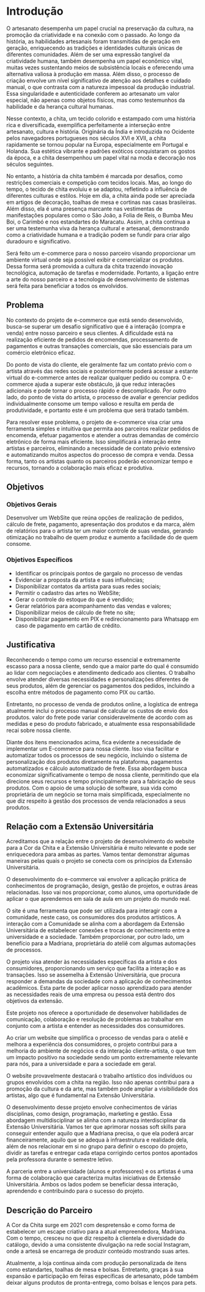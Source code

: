 # Introdução

O artesanato desempenha um papel crucial na preservação da cultura, na promoção da criatividade e na conexão com o passado. Ao longo da história, as habilidades artesanais foram transmitidas de geração em geração, enriquecendo as tradições e identidades culturais únicas de diferentes comunidades. Além de ser uma expressão tangível da criatividade humana, também desempenha um papel econômico vital, muitas vezes sustentando meios de subsistência locais e oferecendo uma alternativa valiosa à produção em massa. Além disso, o processo de criação envolve um nível significativo de atenção aos detalhes e cuidado manual, o que contrasta com a natureza impessoal da produção industrial. Essa singularidade e autenticidade conferem ao artesanato um valor especial, não apenas como objetos físicos, mas como testemunhos da habilidade e da herança cultural humanas.

Nesse contexto, a chita, um tecido colorido e estampado com uma história rica e diversificada, exemplifica perfeitamente a interseção entre artesanato, cultura e história. Originária da Índia e introduzida no Ocidente pelos navegadores portugueses nos séculos XVI e XVII, a chita rapidamente se tornou popular na Europa, especialmente em Portugal e Holanda. Sua estética vibrante e padrões exóticos conquistaram os gostos da época, e a chita desempenhou um papel vital na moda e decoração nos séculos seguintes.

No entanto, a história da chita também é marcada por desafios, como restrições comerciais e competição com tecidos locais. Mas, ao longo do tempo, o tecido de chita evoluiu e se adaptou, refletindo a influência de diferentes culturas e estilos. Hoje em dia, a chita ainda pode ser apreciada em artigos de decoração, toalhas de mesa e cortinas nas casas brasileiras. Além disso, ela é uma presença marcante nas vestimentas de manifestações populares como o São João, a Folia de Reis, o Bumba Meu Boi, o Carimbó e nos estandartes do Maracatu. Assim, a chita continua a ser uma testemunha viva da herança cultural e artesanal, demonstrando como a criatividade humana e a tradição podem se fundir para criar algo duradouro e significativo.

Será feito um e-commerce para o nosso parceiro visando proporcionar um ambiente virtual onde seja possível exibir e comercializar os produtos. Dessa forma será promovida a cultura da chita trazendo inovação tecnológica, automação de tarefas e modernidade. Portanto, a ligação entre a arte do nosso parceiro e a tecnologia de desenvolvimento de sistemas será feita para beneficiar a todos os envolvidos.
  

## Problema

No contexto do projeto de e-commerce que está sendo desenvolvido, busca-se superar um desafio significativo que é a interação (compra e venda) entre nosso parceiro e seus clientes.
A dificuldade está na realização eficiente de pedidos de encomendas, processamento de pagamentos e outras transações comerciais, que são essenciais para um comércio eletrônico eficaz.

Do ponto de vista do cliente, ele geralmente faz um contato prévio com o artista através das redes sociais e posteriormente poderá acessar a estante virtual do e-commerce antes de realizar qualquer pedido ou compra. O e-commerce ajuda a superar este obstáculo, já que reduz interações adicionais e pode tornar o processo rápido e descomplicado. Por outro lado, do ponto de vista do artista, o processo de avaliar e gerenciar pedidos individualmente consome um tempo valioso e resulta em perda de produtividade, e portanto este é um problema que será tratado também.

Para resolver esse problema, o projeto de e-commerce visa criar uma ferramenta simples e intuitiva que permita aos parceiros realizar pedidos de encomenda, efetuar pagamentos e atender a outras demandas de comércio eletrônico de forma mais eficiente. Isso simplificará a interação entre artistas e parceiros, eliminando a necessidade de contato prévio extensivo e automatizando muitos aspectos do processo de compra e venda. Dessa forma, tanto os artistas quanto os parceiros poderão economizar tempo e recursos, tornando a colaboração mais eficaz e produtiva.


## Objetivos
### Objetivos Gerais

Desenvolver um WebSite que reúna opções de realização de pedidos, cálculo de frete, pagamento, apresentação dos produtos e da marca, além de relatórios para o artista ter um maior controle de suas vendas, gerando otimização no trabalho de quem produz e aumento a facilidade do de quem consome. 

### Objetivos Específicos
- Identificar os principais pontos de gargalo no processo de vendas 
- Evidenciar a proposta da artista e suas influências;
- Disponibilizar contatos da artista para suas redes sociais;
- Permitir o cadastro das artes no WebSite; 
- Gerar o controle do estoque do que é vendido; 
- Gerar relatórios para acompanhamento das vendas e valores;
- Disponibilizar meios de cálculo de frete no site; 
- Disponibilizar pagamento em PIX e redirecionamento para Whatsapp em caso de pagamento em cartão de crédito.
 
## Justificativa

Reconhecendo o tempo como um recurso essencial e extremamente escasso para a nossa cliente, sendo que a maior parte do qual é consumido ao lidar com negociações e atendimento dedicado aos clientes. O trabalho envolve atender diversas necessidades e personalizações diferentes de seus produtos, além de gerenciar os pagamentos dos pedidos, incluindo a escolha entre métodos de pagamento como PIX ou cartão.  

Entretanto, no processo de venda de produtos online, a logística de entrega atualmente inclui o processo manual de calcular os custos de envio dos produtos. valor do frete pode variar consideravelmente de acordo com as medidas e peso do produto fabricado, e atualmente essa responsabilidade recai sobre nossa cliente.  

Diante dos itens mencionados acima, fica evidente a necessidade de implementar um E-commerce para nossa cliente. Isso visa facilitar e automatizar todos os processos de seu negócio, incluindo o sistema de personalização dos produtos diretamente na plataforma, pagamentos automatizados e cálculo automatizado de frete. Essa abordagem busca economizar significativamente o tempo de nossa cliente, permitindo que ela direcione seus recursos e tempo principalmente para a fabricação de seus produtos. Com o apoio de uma solução de software, sua vida como proprietária de um negócio se torna mais simplificada, especialmente no que diz respeito à gestão dos processos de venda relacionados a seus produtos. 

## Relação com a Extensão Universitária

Acreditamos que a relação entre o projeto de desenvolvimento do website para a Cor da Chita e a Extensão Universitária é muito relevante e pode ser enriquecedora para ambas as partes. Vamos tentar demonstrar algumas maneiras pelas quais o projeto se conecta com os princípios da Extensão Universitária. 

O desenvolvimento do e-commerce vai envolver a aplicação prática de conhecimentos de programação, design, gestão de projetos, e outras áreas relacionadas. Isso vai nos proporcionar, como alunos, uma oportunidade de aplicar o que aprendemos em sala de aula em um projeto do mundo real. 

O site é uma ferramenta que pode ser utilizada para interagir com a comunidade, neste caso, os consumidores dos produtos artísticos. A interação com a Comunidade se alinha com a abordagem da Extensão Universitária de estabelecer conexões e trocas de conhecimento entre a universidade e a sociedade. Também proporcionar, por outro lado, um benefício para a Madriana, proprietária do ateliê com algumas automações de processos. 

O projeto visa atender às necessidades específicas da artista e dos consumidores, proporcionando um serviço que facilita a interação e as transações. Isso se assemelha à Extensão Universitária, que procura responder a demandas da sociedade com a aplicação de conhecimentos acadêmicos. Esta parte de poder aplicar nosso aprendizado para atender as necessidades reais de uma empresa ou pessoa está dentro dos objetivos da extensão. 

Este projeto nos oferece a oportunidade de desenvolver habilidades de comunicação, colaboração e resolução de problemas ao trabalhar em conjunto com a artista e entender as necessidades dos consumidores. 

Ao criar um website que simplifica o processo de vendas para o ateliê e melhora a experiência dos consumidores, o projeto contribui para a melhoria do ambiente de negócios e da interação cliente-artista, o que tem um impacto positivo na sociedade sendo um ponto extremamente relevante para nós, para a universidade e para a sociedade em geral. 

O website provavelmente destacará o trabalho artístico dos indivíduos ou grupos envolvidos com a chita na região. Isso não apenas contribui para a promoção da cultura e da arte, mas também pode ampliar a visibilidade dos artistas, algo que é fundamental na Extensão Universitária.  

O desenvolvimento desse projeto envolve conhecimentos de várias disciplinas, como design, programação, marketing e gestão. Essa abordagem multidisciplinar se alinha com a natureza interdisciplinar da Extensão Universitária. Vamos ter que aprimorar nossas soft skills para conseguir entender aquilo que a Madriana precisa, o que ela poderá arcar financeiramente, aquilo que se adequa à infraestrutura e realidade dela, além de nos relacionar em si no grupo para definir o escopo do projeto, dividir as tarefas e entregar cada etapa corrigindo certos pontos apontados pela professora durante o semestre letivo. 

A parceria entre a universidade (alunos e professores) e os artistas é uma forma de colaboração que caracteriza muitas iniciativas de Extensão Universitária. Ambos os lados podem se beneficiar dessa interação, aprendendo e contribuindo para o sucesso do projeto. 

## Descrição do Parceiro

A Cor da Chita surge em 2021 com despretensão e como forma de estabelecer um escape criativo para a atual empreendedora, Madriana. Com o tempo, cresceu no que diz respeito à clientela e diversidade do catálogo, devido a uma consistente divulgação na rede social Instagram, onde a artesã se encarrega de produzir conteúdo mostrando suas artes. 

Atualmente, a loja continua ainda com produção personalizada de itens como estandartes, toalhas de mesa e bolsas. Entretanto, graças à sua expansão e participação em feiras específicas de artesanato, pôde também deixar alguns produtos de pronta-entrega, como bolsas e lenços para pets.  
